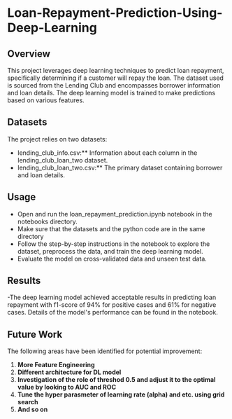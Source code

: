 # Loan-Repayment-Prediction-Using-Deep-Learning

## Overview

This project leverages deep learning techniques to predict loan repayment, specifically determining if a customer will repay the loan. The dataset used is sourced from the Lending Club and encompasses borrower information and loan details. The deep learning model is trained to make predictions based on various features.

## Datasets

The project relies on two datasets:
- lending_club_info.csv:** Information about each column in the lending_club_loan_two dataset.
- lending_club_loan_two.csv:** The primary dataset containing borrower and loan details.

## Usage
- Open and run the loan_repayment_prediction.ipynb notebook in the notebooks directory.
- Make sure that the datasets and the python code are in the same directory
- Follow the step-by-step instructions in the notebook to explore the dataset, preprocess the data, and train the deep learning model.
- Evaluate the model on cross-validated data and unseen test data.

## Results

-The deep learning model achieved acceptable results in predicting loan repayment with f1-score of 94% for positive cases and 61% for negative cases. Details of the model's performance can be found in the notebook.

## Future Work

The following areas have been identified for potential improvement:

1. **More Feature Engineering**
2. **Different architecture for DL model**
3. **Investigation of the role of threshod 0.5 and adjust it to the optimal value by looking to AUC and ROC**
4. **Tune the hyper parasmeter of learning rate (alpha) and etc. using grid search**
5. **And so on**
